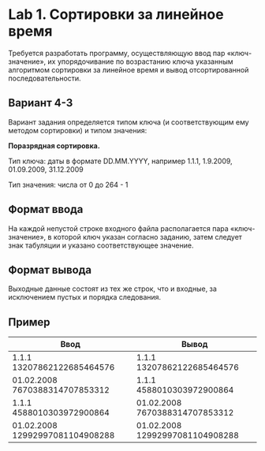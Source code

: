 # Lab 1. Сортировки за линейное время

Требуется разработать программу, осуществляющую ввод пар «ключ-значение», их упорядочивание по возрастанию ключа указанным алгоритмом сортировки за линейное время и вывод отсортированной последовательности.

## Вариант 4-3

Вариант задания определяется типом ключа (и соответствующим ему методом сортировки) и типом значения:

**Поразрядная сортировка.**

Тип ключа: даты в формате DD.MM.YYYY, например 1.1.1, 1.9.2009, 01.09.2009, 31.12.2009

Тип значения: числа от 0 до 264 - 1

## Формат ввода

На каждой непустой строке входного файла располагается пара «ключ-значение», в которой ключ указан согласно заданию, затем следует знак табуляции и указано соответствующее значение.

## Формат вывода

Выходные данные состоят из тех же строк, что и входные, за исключением пустых и порядка следования.

## Пример
| Ввод | Вывод |
|-|-|
| 1.1.1 13207862122685464576 | 1.1.1 13207862122685464576 |
| 01.02.2008 7670388314707853312 | 1.1.1 4588010303972900864 |
| 1.1.1 4588010303972900864 | 01.02.2008 7670388314707853312 |
| 01.02.2008 12992997081104908288 | 01.02.2008 12992997081104908288 |

